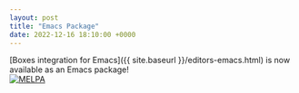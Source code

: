 ```yaml
---
layout: post
title: "Emacs Package"
date: 2022-12-16 18:10:00 +0000
---
```


[Boxes integration for Emacs]({{ site.baseurl }}/editors-emacs.html) is now available as an Emacs package!<br/>
[![MELPA](https://melpa.org/packages/boxes-badge.svg)](https://melpa.org/#/boxes)

